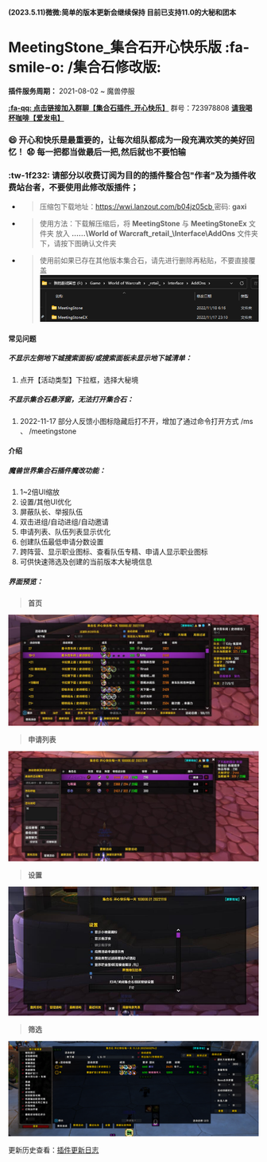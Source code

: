 #### (2023.5.11)微微:简单的版本更新会继续保持 目前已支持11.0的大秘和团本

# MeetingStone_集合石开心快乐版 :fa-smile-o: /集合石修改版: 
**插件服务周期：** 2021-08-02 ~ 魔兽停服

**[:fa-qq: 点击链接加入群聊【集合石插件_开心快乐】](https://jq.qq.com/?_wv=1027&k=R04aQLlV)**   群号：723978808
**[请我喝杯咖啡【爱发电】](https://afdian.net/a/lianzy)** 

###    :smile: 开心和快乐是最重要的，让每次组队都成为一段充满欢笑的美好回忆！ :anguished: 每一把都当做最后一把,然后就也不要怕输


###   :tw-1f232: **请部分以收费订阅为目的的插件整合包"作者"及为插件收费站台者，不要使用此修改版插件；** 

- > 压缩包下载地址：[https://wwi.lanzout.com/b04jz05cb ](https://wwi.lanzout.com/b04jz05cb) 密码: **gaxi**
- > 使用方法：下载解压缩后，将 **MeetingStone** 与 **MeetingStoneEx** 文件夹 放入  **……\World of Warcraft\_retail_\Interface\AddOns**  文件夹下，请按下图确认文件夹
- > 使用前如果已存在其他版本集合石，请先进行删除再粘贴，不要直接覆盖
![设置说明](Image/%E6%96%87%E4%BB%B6%E8%B7%AF%E5%BE%84.png)

#### 常见问题
##### 不显示左侧地下城搜索面板/或搜索面板未显示地下城清单：
 1. 点开【活动类型】下拉框，选择大秘境
##### 不显示集合石悬浮窗，无法打开集合石：
 1. 2022-11-17 部分人反馈小图标隐藏后打不开，增加了通过命令打开方式 /ms  、 /meetingstone

#### 介绍
##### 魔兽世界集合石插件魔改功能：
 1. 1~2倍UI缩放
 2. 设置/其他UI优化 
 3. 屏蔽队长、举报队伍 
 4. 双击进组/自动进组/自动邀请 
 5. 申请列表、队伍列表显示优化
 6. 创建队伍最低申请分数设置
 7. 跨阵营、显示职业图标、查看队伍专精、申请人显示职业图标
 8. 可供快速筛选及创建的当前版本大秘境信息

##### 界面预览：
> **首页**

![首页](Image/%E9%A6%96%E9%A1%B5.jpg)

> **申请列表**

![申请列表](Image/%E7%94%B3%E8%AF%B7%E5%88%97%E8%A1%A8.jpg)

> **设置**

![设置](Image/%E8%AE%BE%E7%BD%AE.jpg)

> **筛选**

![筛选功能使用](Image/%E7%AD%9B%E9%80%89%E5%8A%9F%E8%83%BD%E4%BD%BF%E7%94%A8.png)


更新历史查看：[插件更新日志](https://gitee.com/xmmmmm/meeting-stone_-happy/blob/master/UpdateLog.md)